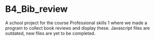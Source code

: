 # B4_Bib_review
A school project for the course Professional skills 1 where we made a program to collect book reviews and display these.
Javascript files are outdated, new files are yet to be completed.
